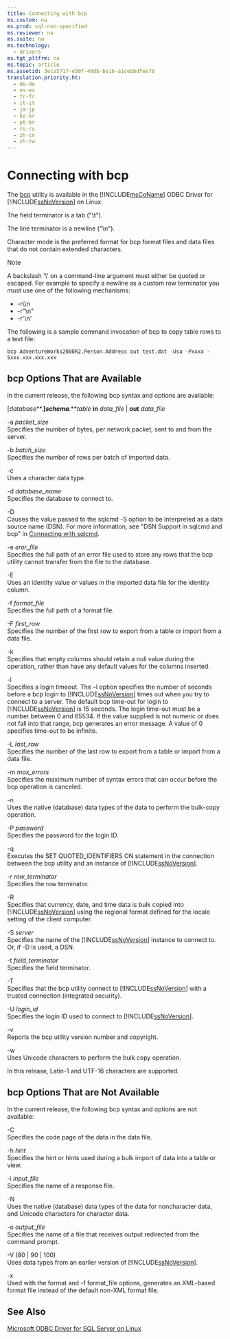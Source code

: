 ```yaml
---
title: Connecting with bcp
ms.custom: na
ms.prod: sql-non-specified
ms.reviewer: na
ms.suite: na
ms.technology: 
  - drivers
ms.tgt_pltfrm: na
ms.topic: article
ms.assetid: 3eca5717-e50f-40db-be16-a1cebbdfee70
translation.priority.ht: 
  - de-de
  - es-es
  - fr-fr
  - it-it
  - ja-jp
  - ko-kr
  - pt-br
  - ru-ru
  - zh-cn
  - zh-tw
---
```

# Connecting with bcp
The [bcp](http://go.microsoft.com/fwlink/?LinkID=190626) utility is available in the [!INCLUDE[msCoName](../content/includes/msCoName_md.md)] ODBC Driver for [!INCLUDE[ssNoVersion](../content/includes/ssNoVersion_md.md)] on Linux.  
  
The field terminator is a tab \("\\t"\).  
  
The line terminator is a newline \("\\n"\).  
  
Character mode is the preferred format for bcp format files and data files that do not contain extended characters.  
  
> [!NOTE]  
> A backslash '\\' on a command\-line argument must either be quoted or escaped. For example to specify a newline as a custom row terminator you must use one of the following mechanisms:  
>   
> -   \-r\\\\n  
> -   \-r"\\n"  
> -   \-r'\\n'  
  
The following is a sample command invocation of bcp to copy table rows to a text file:  
  
```  
bcp AdventureWorks2008R2.Person.Address out test.dat -Usa -Pxxxx -Sxxx.xxx.xxx.xxx  
```  
  
## bcp Options That are Available  
In the current release, the following bcp syntax and options are available:  
  
\[*database***.**\]*schema***.***table* **in** *data\_file* | **out** *data\_file*  
  
\-a *packet\_size*  
Specifies the number of bytes, per network packet, sent to and from the server.  
  
\-b *batch\_size*  
Specifies the number of rows per batch of imported data.  
  
\-c  
Uses a character data type.  
  
\-d *database\_name*  
Specifies the database to connect to.  
  
\-D  
Causes the value passed to the sqlcmd \-S option to be interpreted as a data source name \(DSN\). For more information, see "DSN Support in sqlcmd and bcp" in [Connecting with sqlcmd](../content/Connecting-with-sqlcmd.md).  
  
\-e *eror\_file*  
Specifies the full path of an error file used to store any rows that the bcp utility cannot transfer from the file to the database.  
  
\-E  
Uses an identity value or values in the imported data file for the identity column.  
  
\-f *format\_file*  
Specifies the full path of a format file.  
  
\-F *first\_row*  
Specifies the number of the first row to export from a table or import from a data file.  
  
\-k  
Specifies that empty columns should retain a null value during the operation, rather than have any default values for the columns inserted.  
  
\-l  
Specifies a login timeout. The –l option specifies the number of seconds before a bcp login to [!INCLUDE[ssNoVersion](../content/includes/ssNoVersion_md.md)] times out when you try to connect to a server. The default bcp time\-out for login to [!INCLUDE[ssNoVersion](../content/includes/ssNoVersion_md.md)] is 15 seconds. The login time\-out must be a number between 0 and 65534. If the value supplied is not numeric or does not fall into that range, bcp generates an error message. A value of 0 specifies time\-out to be infinite.  
  
\-L *last\_row*  
Specifies the number of the last row to export from a table or import from a data file.  
  
\-m *max\_errors*  
Specifies the maximum number of syntax errors that can occur before the bcp operation is canceled.  
  
\-n  
Uses the native \(database\) data types of the data to perform the bulk\-copy operation.  
  
\-P *password*  
Specifies the password for the login ID.  
  
\-q  
Executes the SET QUOTED\_IDENTIFIERS ON statement in the connection between the bcp utility and an instance of [!INCLUDE[ssNoVersion](../content/includes/ssNoVersion_md.md)].  
  
\-r *row\_terminator*  
Specifies the row terminator.  
  
\-R  
Specifies that currency, date, and time data is bulk copied into [!INCLUDE[ssNoVersion](../content/includes/ssNoVersion_md.md)] using the regional format defined for the locale setting of the client computer.  
  
\-S *server*  
Specifies the name of the [!INCLUDE[ssNoVersion](../content/includes/ssNoVersion_md.md)] instance to connect to. Or, if \-D is used, a DSN.  
  
\-t *field\_terminator*  
Specifies the field terminator.  
  
\-T  
Specifies that the bcp utility connect to [!INCLUDE[ssNoVersion](../content/includes/ssNoVersion_md.md)] with a trusted connection \(integrated security\).  
  
\-U *login\_id*  
Specifies the login ID used to connect to [!INCLUDE[ssNoVersion](../content/includes/ssNoVersion_md.md)].  
  
\-v  
Reports the bcp utility version number and copyright.  
  
\-w  
Uses Unicode characters to perform the bulk copy operation.  
  
In this release, Latin\-1 and UTF\-16 characters are supported.  
  
## bcp Options That are Not Available  
In the current release, the following bcp syntax and options are not available:  
  
\-C  
Specifies the code page of the data in the data file.  
  
\-h *hint*  
Specifies the hint or hints used during a bulk import of data into a table or view.  
  
\-i *input\_file*  
Specifies the name of a response file.  
  
\-N  
Uses the native \(database\) data types of the data for noncharacter data, and Unicode characters for character data.  
  
\-o *output\_file*  
Specifies the name of a file that receives output redirected from the command prompt.  
  
\-V \(80 | 90 | 100\)  
Uses data types from an earlier version of [!INCLUDE[ssNoVersion](../content/includes/ssNoVersion_md.md)].  
  
\-x  
Used with the format and \-f format\_file options, generates an XML\-based format file instead of the default non\-XML format file.  
  
## See Also  
[Microsoft ODBC Driver for SQL Server on Linux](../content/Microsoft-ODBC-Driver-for-SQL-Server-on-Linux.md)  
  
